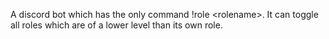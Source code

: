 A discord bot which has the only command !role \<rolename\>. 
It can toggle all roles which are of a lower level than its own role.
